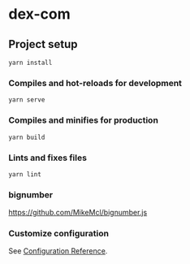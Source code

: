 # dex-com

## Project setup
```
yarn install
```

### Compiles and hot-reloads for development
```
yarn serve
```

### Compiles and minifies for production
```
yarn build
```

### Lints and fixes files
```
yarn lint
```
###  bignumber
https://github.com/MikeMcl/bignumber.js
### Customize configuration
See [Configuration Reference](https://cli.vuejs.org/config/).
